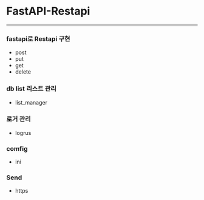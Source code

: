 # FastAPI-Restapi
----
### fastapi로 Restapi 구현
- post
- put
- get
- delete

### db list 리스트 관리
- list_manager
### 로거 관리
- logrus
### comfig
- ini
 
### Send
- https
